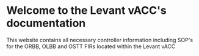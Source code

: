 # Welcome to the Levant vACC's documentation

This website contains all necessary controller information including SOP's for the ORBB, OLBB and OSTT FIRs located within the Levant vACC

